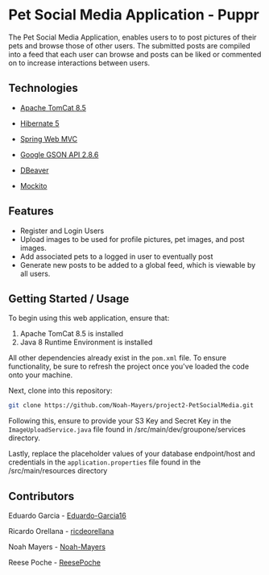 # Pet Social Media Application - Puppr

The Pet Social Media Application, enables users to to post pictures of their pets and browse those of other users. The submitted posts are compiled into a feed that each user can browse and posts can be liked or commented on to increase interactions between users.

## Technologies

* [Apache TomCat 8.5](http://tomcat.apache.org/tomcat-8.5-doc/)

* [Hibernate 5](https://mvnrepository.com/artifact/org.hibernate/hibernate-core)

* [Spring Web MVC](https://mvnrepository.com/artifact/org.springframework/spring-webmvc)

* [Google GSON API 2.8.6](https://www.javadoc.io/doc/com.google.code.gson/gson/latest/com.google.gson/module-summary.html)

* [DBeaver](https://dbeaver.io/)

* [Mockito](https://site.mockito.org/)

## Features

* Register and Login Users
* Upload images to be used for profile pictures, pet images, and post images.
* Add associated pets to a logged in user to eventually post
* Generate new posts to be added to a global feed, which is viewable by all users.

## Getting Started / Usage
To begin using this web application, ensure that:
1. Apache TomCat 8.5 is installed
2. Java 8 Runtime Environment is installed

All other dependencies already exist in the `pom.xml` file. To ensure functionality, be sure to refresh the project once you've loaded the code onto your machine.

Next, clone into this repository:
```bash
git clone https://github.com/Noah-Mayers/project2-PetSocialMedia.git
```
Following this, ensure to provide your S3 Key and Secret Key in the `ImageUploadService.java` file found in /src/main/dev/groupone/services directory.

Lastly, replace the placeholder values of your database endpoint/host and credentials in the `application.properties` file found in the /src/main/resources directory

## Contributors
Eduardo Garcia - [Eduardo-Garcia16](https://github.com/eduardo-garcia16)

Ricardo Orellana - [ricdeorellana](https://github.com/ricdeorellana)

Noah Mayers - [Noah-Mayers](https://github.com/Noah-Mayers)

Reese Poche - [ReesePoche](https://github.com/ReesePoche)
